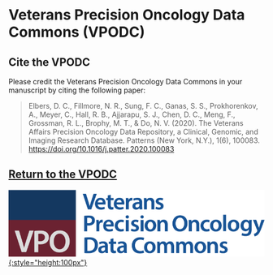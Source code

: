 # Veterans Precision Oncology Data Commons (VPODC)

## Cite the VPODC

Please credit the Veterans Precision Oncology Data Commons in your manuscript by citing the following paper:

> Elbers, D. C., Fillmore, N. R., Sung, F. C., Ganas, S. S., Prokhorenkov, A., Meyer, C., Hall, R. B., Ajjarapu, S. J., Chen, D. C., Meng, F., Grossman, R. L., Brophy, M. T., & Do, N. V. (2020). The Veterans Affairs Precision Oncology Data Repository, a Clinical, Genomic, and Imaging Research Database. Patterns (New York, N.Y.), 1(6), 100083. https://doi.org/10.1016/j.patter.2020.100083

## [Return to the VPODC][VPODC Platform]

[![VPODC Logo][img VPODC logo]{:style="height:100px"}][VPODC Platform]

<!-- Links and Images -->
[VPODC Platform]: https://vpodc.data-commons.org/
[Gen3.org]: https://gen3.org/
[img VPODC logo]: ./img/vpodc-logo.png
[img Gen3 logo]: ./img/gen3blue.png
[doi link]: https://doi.org/10.1016/j.patter.2020.100083
<!--

[pmid link]:
[pmcid link]:
-->
